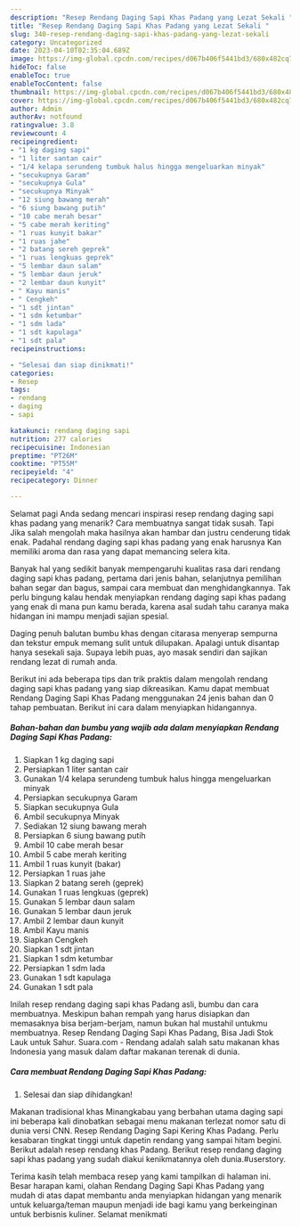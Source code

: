 ```yaml
---
description: "Resep Rendang Daging Sapi Khas Padang yang Lezat Sekali "
title: "Resep Rendang Daging Sapi Khas Padang yang Lezat Sekali "
slug: 340-resep-rendang-daging-sapi-khas-padang-yang-lezat-sekali
category: Uncategorized
date: 2023-04-10T02:35:04.689Z
image: https://img-global.cpcdn.com/recipes/d067b406f5441bd3/680x482cq70/rendang-daging-sapi-khas-padang-foto-resep-utama.jpg
hideToc: false
enableToc: true
enableTocContent: false
thumbnail: https://img-global.cpcdn.com/recipes/d067b406f5441bd3/680x482cq70/rendang-daging-sapi-khas-padang-foto-resep-utama.jpg
cover: https://img-global.cpcdn.com/recipes/d067b406f5441bd3/680x482cq70/rendang-daging-sapi-khas-padang-foto-resep-utama.jpg
author: Admin
authorAv: notfound
ratingvalue: 3.8
reviewcount: 4
recipeingredient:
- "1 kg daging sapi"
- "1 liter santan cair"
- "1/4 kelapa serundeng tumbuk halus hingga mengeluarkan minyak"
- "secukupnya Garam"
- "secukupnya Gula"
- "secukupnya Minyak"
- "12 siung bawang merah"
- "6 siung bawang putih"
- "10 cabe merah besar"
- "5 cabe merah keriting"
- "1 ruas kunyit bakar"
- "1 ruas jahe"
- "2 batang sereh geprek"
- "1 ruas lengkuas geprek"
- "5 lembar daun salam"
- "5 lembar daun jeruk"
- "2 lembar daun kunyit"
- " Kayu manis"
- " Cengkeh"
- "1 sdt jintan"
- "1 sdm ketumbar"
- "1 sdm lada"
- "1 sdt kapulaga"
- "1 sdt pala"
recipeinstructions:

- "Selesai dan siap dinikmati!"
categories:
- Resep
tags:
- rendang
- daging
- sapi

katakunci: rendang daging sapi 
nutrition: 277 calories
recipecuisine: Indonesian
preptime: "PT26M"
cooktime: "PT55M"
recipeyield: "4"
recipecategory: Dinner

---
```



Selamat pagi Anda sedang mencari inspirasi resep rendang daging sapi khas padang yang menarik? Cara membuatnya sangat tidak susah. Tapi Jika salah mengolah maka hasilnya akan hambar dan justru cenderung tidak enak. Padahal rendang daging sapi khas padang yang enak harusnya Kan memiliki aroma dan rasa yang dapat memancing selera kita.


Banyak hal yang sedikit banyak mempengaruhi kualitas rasa dari rendang daging sapi khas padang, pertama dari jenis bahan, selanjutnya pemilihan bahan segar dan bagus, sampai cara membuat dan menghidangkannya. Tak perlu bingung kalau hendak menyiapkan rendang daging sapi khas padang yang enak di mana pun kamu berada, karena asal sudah tahu caranya maka hidangan ini mampu menjadi sajian spesial.

Daging penuh balutan bumbu khas dengan citarasa menyerap sempurna dan tekstur empuk memang sulit untuk dilupakan. Apalagi untuk disantap hanya sesekali saja. Supaya lebih puas, ayo masak sendiri dan sajikan rendang lezat di rumah anda.


Berikut ini ada beberapa tips dan trik praktis dalam mengolah rendang daging sapi khas padang yang siap dikreasikan. Kamu dapat membuat Rendang Daging Sapi Khas Padang menggunakan 24 jenis bahan dan 0 tahap pembuatan. Berikut ini cara dalam menyiapkan hidangannya.

<!--inarticleads1-->

##### Bahan-bahan dan bumbu yang wajib ada dalam menyiapkan Rendang Daging Sapi Khas Padang:

1. Siapkan 1 kg daging sapi
1. Persiapkan 1 liter santan cair
1. Gunakan 1/4 kelapa serundeng tumbuk halus hingga mengeluarkan minyak
1. Persiapkan secukupnya Garam
1. Siapkan secukupnya Gula
1. Ambil secukupnya Minyak
1. Sediakan 12 siung bawang merah
1. Persiapkan 6 siung bawang putih
1. Ambil 10 cabe merah besar
1. Ambil 5 cabe merah keriting
1. Ambil 1 ruas kunyit (bakar)
1. Persiapkan 1 ruas jahe
1. Siapkan 2 batang sereh (geprek)
1. Gunakan 1 ruas lengkuas (geprek)
1. Gunakan 5 lembar daun salam
1. Gunakan 5 lembar daun jeruk
1. Ambil 2 lembar daun kunyit
1. Ambil  Kayu manis
1. Siapkan  Cengkeh
1. Siapkan 1 sdt jintan
1. Siapkan 1 sdm ketumbar
1. Persiapkan 1 sdm lada
1. Gunakan 1 sdt kapulaga
1. Gunakan 1 sdt pala


Inilah resep rendang daging sapi khas Padang asli, bumbu dan cara membuatnya. Meskipun bahan rempah yang harus disiapkan dan memasaknya bisa berjam-berjam, namun bukan hal mustahil untukmu membuatnya. Resep Rendang Daging Sapi Khas Padang, Bisa Jadi Stok Lauk untuk Sahur. Suara.com - Rendang adalah salah satu makanan khas Indonesia yang masuk dalam daftar makanan terenak di dunia. 

<!--inarticleads2-->

##### Cara membuat Rendang Daging Sapi Khas Padang:


1. Selesai dan siap dihidangkan!

Makanan tradisional khas Minangkabau yang berbahan utama daging sapi ini beberapa kali dinobatkan sebagai menu makanan terlezat nomor satu di dunia versi CNN. Resep Rendang Daging Sapi Kering Khas Padang. Perlu kesabaran tingkat tinggi untuk dapetin rendang yang sampai hitam begini. Berikut adalah resep rendang khas Padang. Berikut resep rendang daging sapi khas padang yang sudah diakui kenikmatannya oleh dunia.#userstory. 

Terima kasih telah membaca resep yang kami tampilkan di halaman ini. Besar harapan kami, olahan Rendang Daging Sapi Khas Padang yang mudah di atas dapat membantu anda menyiapkan hidangan yang menarik untuk keluarga/teman maupun menjadi ide bagi kamu yang berkeinginan untuk berbisnis kuliner. Selamat menikmati
